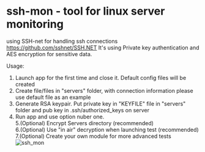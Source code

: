 # ssh-mon - tool for linux server monitoring
using SSH-net for handling ssh connections https://github.com/sshnet/SSH.NET
It's using Private key authentication and AES encryption for sensitive data.
 
Usage:
1. Launch app for the first time and close it. Default config files will be created
2. Create file/files in "servers" folder, with connection information please use default file as an example
3. Generate RSA keypair. Put private key in "KEYFILE" file in "servers" folder and pub key in .ssh/authorized_keys on server
4. Run app and use option nuber one.<br>
5.(Optional) Encrypt Servers directory (recommended)<br>
6.(Optional) Use "in air" decryption when launching test (recommended)<br>
7.(Optional) Create your own module for more advanced tests<br>
![ssh_mon](https://user-images.githubusercontent.com/98389805/190985509-ceacb55a-07fb-4f68-b026-20e40f21ccec.png)
